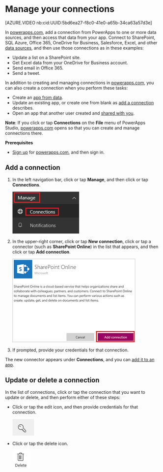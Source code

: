 <properties
    pageTitle="Manage connections in PowerApps | Microsoft PowerApps"
    description="Add and manage connections from PowerApps to SharePoint, SQL, OneDrive for Business, Salesforce, Office 365, OneDrive, DropBox, Twitter, Google Drive, and more"
    services=""
    suite="powerapps"
    documentationCenter="na"
    authors="archnair"
    manager="erikre"
    editor=""
    tags=""/>

<tags
   ms.service="powerapps"
   ms.devlang="na"
   ms.topic="article"
   ms.tgt_pltfrm="na"
   ms.workload="na"
   ms.date="06/23/2016"
   ms.author="archanan"/>

# Manage your connections

[AZURE.VIDEO nb:cid:UUID:5bd6ea27-f8c0-41e0-a65b-34ca63a57d3e]

In [powerapps.com](https://web.powerapps.com), add a connection from PowerApps to one or more data sources, and then access that data from your app. Connect to SharePoint, SQL Azure, Office 365, OneDrive for Business, Salesforce, Excel, and other [data sources](connections-list.md), and then use those connections as in these examples:

- Update a list on a SharePoint site.
- Get Excel data from your OneDrive for Business account.
- Send email in Office 365.
- Send a tweet.

In addition to creating and managing connections in [powerapps.com](https://web.powerapps.com), you can also create a connection when you perform these tasks:

- Create an [app from data](get-started-create-from-data.md).
- Update an existing app, or create one from blank as [add a connection](add-data-connection.md) describes.
- Open an app that another user created and [shared with you](share-app.md).

**Note**: If you click or tap **Connections** on the **File** menu of PowerApps Studio, [powerapps.com](https://web.powerapps.com) opens so that you can create and manage connections there.

**Prerequisites**

- [Sign up](signup-for-powerapps.md) for [powerapps.com](https://web.powerapps.com), and then sign in.

## Add a connection ##
1. In the left navigation bar, click or tap **Manage**, and then click or tap **Connections**.

	![Connections Manage](./media/add-manage-connections/manage-connections.png)

1. In the upper-right corner, click or tap **New connection**, click or tap a connector (such as **SharePoint Online**) in the list that appears, and then click or tap **Add connection**.

	![Add SharePoint connection](./media/add-manage-connections/add-sharepoint.png)

1. If prompted, provide your credentials for that connection.

The new connector appears under **Connections**, and you can [add it to an app](add-data-connection.md).

## Update or delete a connection ##
In the list of connections, click or tap the connection that you want to update or delete, and then perform either of these steps:

- Click or tap the edit icon, and then provide credentials for that connection.

	![Connections Manage](./media/add-manage-connections/edit-icon.png)

- Click or tap the delete icon.

	![Delete icon](./media/add-manage-connections/delete-icon.png)
